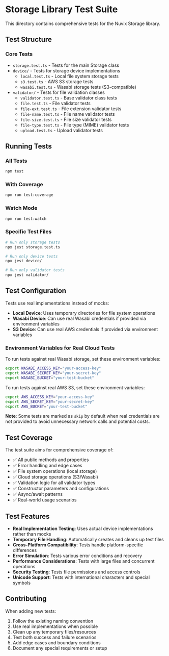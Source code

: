# Storage Library Test Suite

This directory contains comprehensive tests for the Nuvix Storage library.

## Test Structure

### Core Tests
- `storage.test.ts` - Tests for the main Storage class
- `device/` - Tests for storage device implementations
  - `local.test.ts` - Local file system storage tests
  - `s3.test.ts` - AWS S3 storage tests  
  - `wasabi.test.ts` - Wasabi storage tests (S3-compatible)
- `validator/` - Tests for file validation classes
  - `validator.test.ts` - Base validator class tests
  - `file.test.ts` - File validator tests
  - `file-ext.test.ts` - File extension validator tests
  - `file-name.test.ts` - File name validator tests
  - `file-size.test.ts` - File size validator tests
  - `file-type.test.ts` - File type (MIME) validator tests
  - `upload.test.ts` - Upload validator tests

## Running Tests

### All Tests
```bash
npm test
```

### With Coverage
```bash
npm run test:coverage
```

### Watch Mode
```bash
npm run test:watch
```

### Specific Test Files
```bash
# Run only storage tests
npx jest storage.test.ts

# Run only device tests
npx jest device/

# Run only validator tests
npx jest validator/
```

## Test Configuration

Tests use real implementations instead of mocks:
- **Local Device**: Uses temporary directories for file system operations
- **Wasabi Device**: Can use real Wasabi credentials if provided via environment variables
- **S3 Device**: Can use real AWS credentials if provided via environment variables

### Environment Variables for Real Cloud Tests

To run tests against real Wasabi storage, set these environment variables:
```bash
export WASABI_ACCESS_KEY="your-access-key"
export WASABI_SECRET_KEY="your-secret-key" 
export WASABI_BUCKET="your-test-bucket"
```

To run tests against real AWS S3, set these environment variables:
```bash
export AWS_ACCESS_KEY="your-access-key"
export AWS_SECRET_KEY="your-secret-key"
export AWS_BUCKET="your-test-bucket"
```

**Note**: Some tests are marked as `skip` by default when real credentials are not provided to avoid unnecessary network calls and potential costs.

## Test Coverage

The test suite aims for comprehensive coverage of:
- ✅ All public methods and properties
- ✅ Error handling and edge cases
- ✅ File system operations (local storage)
- ✅ Cloud storage operations (S3/Wasabi)
- ✅ Validation logic for all validator types
- ✅ Constructor parameters and configurations
- ✅ Async/await patterns
- ✅ Real-world usage scenarios

## Test Features

- **Real Implementation Testing**: Uses actual device implementations rather than mocks
- **Temporary File Handling**: Automatically creates and cleans up test files
- **Cross-Platform Compatibility**: Tests handle platform-specific differences
- **Error Simulation**: Tests various error conditions and recovery
- **Performance Considerations**: Tests with large files and concurrent operations
- **Security Testing**: Tests file permissions and access controls
- **Unicode Support**: Tests with international characters and special symbols

## Contributing

When adding new tests:
1. Follow the existing naming convention
2. Use real implementations when possible
3. Clean up any temporary files/resources
4. Test both success and failure scenarios
5. Add edge cases and boundary conditions
6. Document any special requirements or setup
